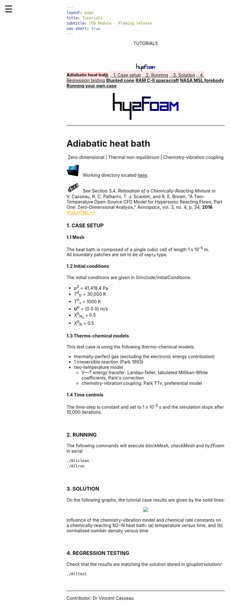 ```yaml
---
layout: page
title: Tutorials
subtitle: CFD Module - Fleming release
nav-short: true
---
```


<div id="mySidenav" class="sidenav">
  <a href="javascript:void(0)" class="closebtn" onclick="closeNav()"><i class='fa fa-times'></i></a>
  <header>TUTORIALS</header>
  <a href="https://hystrath.github.io/tutos-hy2foam"><center><img src="/docs/img/logos/hy2FoamLogo.png" width="60"></center></a>
  <a href="https://hystrath.github.io/tutos-hy2foam-heatbath" style="background-color:#FFCCCC"><b>Adiabatic heat bath</b></a>
  <a href="https://hystrath.github.io/tutos-hy2foam-heatbath/#1-case-setup" style="background-color:#FFE6E6; padding-top:4px; padding-bottom:4px">&nbsp;&nbsp; 1. Case setup</a>
  <a href="https://hystrath.github.io/tutos-hy2foam-heatbath/#2-running" style="background-color:#FFE6E6; padding-top:4px; padding-bottom:4px">&nbsp;&nbsp; 2. Running</a>
  <a href="https://hystrath.github.io/tutos-hy2foam-heatbath/#3-solution" style="background-color:#FFE6E6; padding-top:4px; padding-bottom:4px">&nbsp;&nbsp; 3. Solution</a>
  <a href="https://hystrath.github.io/tutos-hy2foam-heatbath/#4-regression-testing" style="background-color:#FFE6E6; padding-top:4px">&nbsp;&nbsp; 4. Regression testing</a>
  <a href="https://hystrath.github.io/tutos-hy2foam-bluntedcone"><b>Blunted cone</b></a>
  <a href="https://hystrath.github.io/tutos-hy2foam-ramcii/"><b>RAM C-II spacecraft</b></a>
  <a href="https://hystrath.github.io/tutos-hy2foam/#4-nasa-msl-forebody"><b>NASA MSL forebody</b></a>
  <a href="https://hystrath.github.io/tutos-hy2foam/#5-running-your-own-case"><b>Running your own case</b></a>
</div>

<span style="position: fixed;font-size:30px;cursor:pointer; margin:0px; top:60px;left:30px;" onclick="reopenNav()">&#9776;</span>

<script>
function openNav() {
  document.getElementById("mySidenav").style.width = "210px";
  document.getElementById("mySidenav").style.transition = "0s";
}

function closeNav() {
  document.getElementById("mySidenav").style.width = "0px";
  localStorage.removeItem('show_sidenav');
}

function reopenNav() {
  document.getElementById("mySidenav").style.width = "210px";
  document.getElementById("mySidenav").style.transition = "0.5s";
  localStorage.setItem("show_sidenav", true);
}

if (localStorage.getItem("show_sidenav")) openNav()
</script>
  
<p align="center">
  <img src="/docs/img/logos/hy2FoamLogo.png" width="210">
</p>

---

# Adiabatic heat bath

<p align="center">
Zero-dimensional | Thermal non-equilibrium | Chemistry-vibration coupling  
</p>

<p><img src="/docs/img/working_folder.png" width="40"> &nbsp; Working directory located <a href="https://github.com/vincentcasseau/hyStrath/tree/master/run/hyStrath/hy2Foam/heatBath"> here</a>.</p>

<p><img src="/docs/img/publis.png" width="40"> &nbsp; See Section 3.4. <i>Relaxation of a Chemically-Reacting Mixture</i> in <br> V. Casseau, R. C. Palharini, T. J. Scanlon, and R. E. Brown, "A Two-Temperature Open-Source CFD Model for Hypersonic Reacting Flows, Part One: Zero-Dimensional Analysis," <i>Aerospace</i>, vol. 3, no. 4, p. 34, <b>2016</b> &nbsp; <a href="http://www.mdpi.com/2226-4310/3/4/34/html" target="_blank" style="color:orange"> [Full HTML→]</a></p>  

### 1. CASE SETUP

#### 1.1 Mesh
The heat bath is composed of a single cubic cell of length 1 x 10<sup>-5</sup> m.  
All boundary patches are set to be of `empty` type.

#### 1.2 Initial conditions

The initial conditions are given in <dirname>0/include/</dirname><dict>initialConditions</dict>:
<ul>
<li><i>p</i><sup>0</sup> = 41,419.4 Pa</li>
<li><i>T</i><sup>0</sup><sub>tr</sub> = 30,000 K</li>
<li><i>T</i><sup>0</sup><sub>v</sub> = 1000 K</li>
<li><b><i>U</i></b><sup>0</sup> = (0 0 0) m/s</li>
<li><i>X</i><sup>0</sup><sub>N<sub>2</sub></sub> = 0.5</li>
<li><i>X</i><sup>0</sup><sub>N</sub> = 0.5</li>
</ul>

#### 1.3 Thermo-chemical models

This test case is using the following thermo-chemical models:  

* thermally-perfect gas (excluding the electronic energy contribution)
* 1 irreversible reaction (Park 1993)
* two-temperature model
  + V—T energy transfer: Landau-Teller, tabulated Millikan-White coefficients, Park's correction
  + chemistry-vibration coupling: Park TTv, preferential model

#### 1.4 Time controls

The time-step is constant and set to 1 x 10<sup>-9</sup> s and the simulation stops after 10,000 iterations.

&nbsp;
### 2. RUNNING
 
The following commands will execute <i>blockMesh</i>, <i>checkMesh</i> and <i>hy2Foam</i> in serial
 
```sh
./Allclean  
./Allrun
```

&nbsp;
### 3. SOLUTION

On the following graphs, the tutorial case results are given by the solid lines:

<p align="center">
  <img src="https://www.mdpi.com/aerospace/aerospace-03-00034/article_deploy/html/images/aerospace-03-00034-g007.png" width="400">
</p>

Influence of the chemistry-vibration model and chemical rate constants on a chemically-reacting N2−N heat bath: (a) temperature versus time, and (b) normalised number density versus time

&nbsp;
### 4. REGRESSION TESTING

Check that the results are matching the solution stored in <dirname>gnuplot/solution/</dirname>:
```sh
./Alltest
```  

<br>

---  

Contributor: Dr Vincent Casseau

